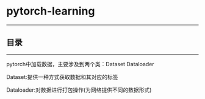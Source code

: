 # pytorch-learning
***
## 目录
***
pytorch中加载数据，主要涉及到两个类：Dataset Dataloader

Dataset:提供一种方式获取数据和其对应的标签

Dataloader:对数据进行打包操作(为网络提供不同的数据形式)



